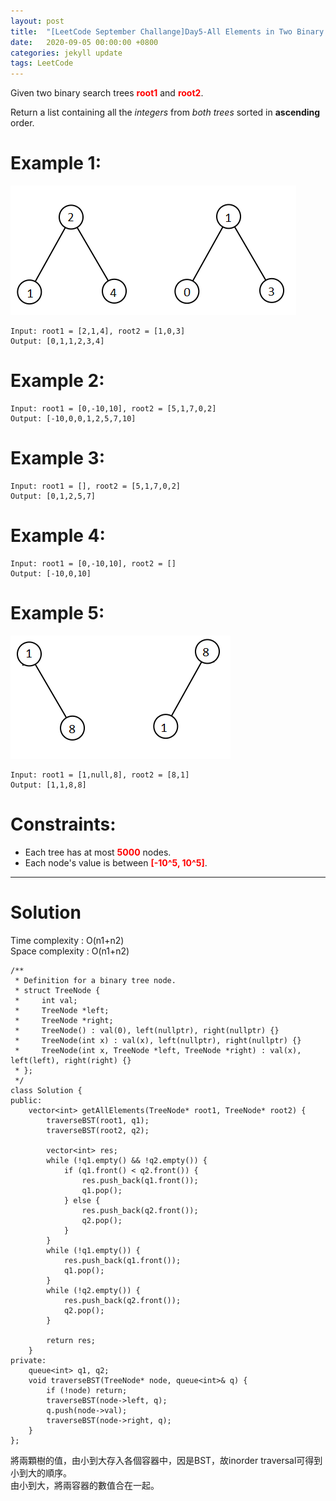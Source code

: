 ```yaml
---
layout: post
title:  "[LeetCode September Challange]Day5-All Elements in Two Binary Search Trees"
date:   2020-09-05 00:00:00 +0800
categories: jekyll update
tags: LeetCode
---
```

Given two binary search trees **<font color="red">root1</font>** and **<font color="red">root2</font>**.

Return a list containing all the *integers* from *both trees* sorted in **ascending** order.

 

# Example 1:  
![](https://github.com/nshawn4675/nshawn4675.github.io/blob/master/_pic/AllElementsInTwoBST_ex1.png?raw=true)

	Input: root1 = [2,1,4], root2 = [1,0,3]
	Output: [0,1,1,2,3,4]

# Example 2:  
	Input: root1 = [0,-10,10], root2 = [5,1,7,0,2]
	Output: [-10,0,0,1,2,5,7,10]

# Example 3:  
	Input: root1 = [], root2 = [5,1,7,0,2]
	Output: [0,1,2,5,7]

# Example 4:  
	Input: root1 = [0,-10,10], root2 = []
	Output: [-10,0,10]

# Example 5:  
![](https://github.com/nshawn4675/nshawn4675.github.io/blob/master/_pic/AllElementsInTwoBST_ex2.png?raw=true)

	Input: root1 = [1,null,8], root2 = [8,1]
	Output: [1,1,8,8]

# Constraints:  
- Each tree has at most **<font color="red">5000</font>** nodes.
- Each node's value is between **<font color="red">[-10^5, 10^5]</font>**.

______________________  

# Solution

Time complexity : O(n1+n2)  
Space complexity : O(n1+n2)

	/**
	 * Definition for a binary tree node.
	 * struct TreeNode {
	 *     int val;
	 *     TreeNode *left;
	 *     TreeNode *right;
	 *     TreeNode() : val(0), left(nullptr), right(nullptr) {}
	 *     TreeNode(int x) : val(x), left(nullptr), right(nullptr) {}
	 *     TreeNode(int x, TreeNode *left, TreeNode *right) : val(x), left(left), right(right) {}
	 * };
	 */
	class Solution {
	public:
	    vector<int> getAllElements(TreeNode* root1, TreeNode* root2) {
	        traverseBST(root1, q1);
	        traverseBST(root2, q2);
	        
	        vector<int> res;
	        while (!q1.empty() && !q2.empty()) {
	            if (q1.front() < q2.front()) {
	                res.push_back(q1.front());
	                q1.pop();
	            } else {
	                res.push_back(q2.front());
	                q2.pop();
	            }
	        }
	        while (!q1.empty()) {
	            res.push_back(q1.front());
	            q1.pop();
	        }
	        while (!q2.empty()) {
	            res.push_back(q2.front());
	            q2.pop();
	        }
	        
	        return res;
	    }
	private:
	    queue<int> q1, q2;
	    void traverseBST(TreeNode* node, queue<int>& q) {
	        if (!node) return;
	        traverseBST(node->left, q);
	        q.push(node->val);
	        traverseBST(node->right, q);
	    }
	};

將兩顆樹的值，由小到大存入各個容器中，因是BST，故inorder traversal可得到小到大的順序。  
由小到大，將兩容器的數值合在一起。  